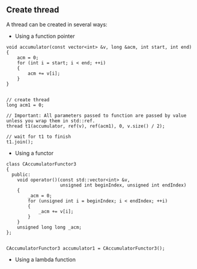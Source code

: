 ## Create thread
A thread can be created in several ways:
- Using a function pointer
```
void accumulator(const vector<int> &v, long &acm, int start, int end)
{
    acm = 0;
    for (int i = start; i < end; ++i)
    {
        acm += v[i];
    }
}


// create thread
long acm1 = 0;

// Important: All parameters passed to function are passed by value unless you wrap them in std::ref.
thread t1(accumulator, ref(v), ref(acm1), 0, v.size() / 2);

// wait for t1 to finish
t1.join(); 
```
- Using a functor
```
class CAccumulatorFunctor3
{
  public:
    void operator()(const std::vector<int> &v, 
                    unsigned int beginIndex, unsigned int endIndex)
    {
        _acm = 0;
        for (unsigned int i = beginIndex; i < endIndex; ++i)
        {
            _acm += v[i];
        }
    }
    unsigned long long _acm;
};


CAccumulatorFunctor3 accumulator1 = CAccumulatorFunctor3();

```

- Using a lambda function